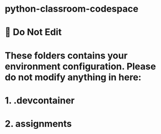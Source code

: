 # python-classroom-codespace

# 🚫 Do Not Edit
# These folders contains your environment configuration. Please do not modify anything in here:
  #     1. .devcontainer
  #     2. assignments
    
